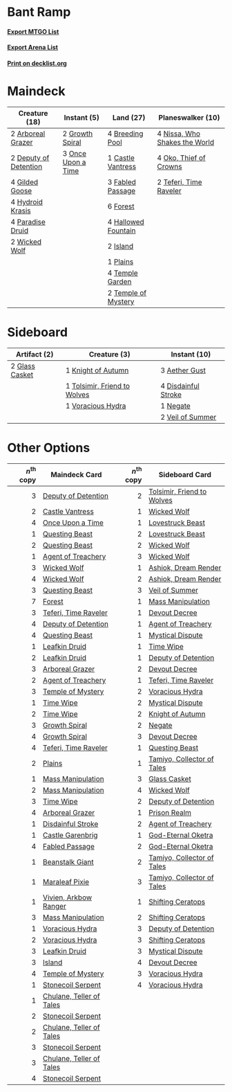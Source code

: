 # Bant Ramp

#### [Export MTGO List](../collection/Bant%20Ramp/Bant%20Ramp.txt)
#### [Export Arena List](../collection/Bant%20Ramp/Bant%20Ramp_arena.txt)
#### [Print on decklist.org](http://decklist.org/?deckmain=2%09Arboreal%20Grazer%0A4%09Breeding%20Pool%0A1%09Castle%20Vantress%0A2%09Deputy%20of%20Detention%0A3%09Fabled%20Passage%0A6%09Forest%0A4%09Gilded%20Goose%0A2%09Growth%20Spiral%0A4%09Hallowed%20Fountain%0A4%09Hydroid%20Krasis%0A2%09Island%0A4%09Nissa,%20Who%20Shakes%20the%20World%0A4%09Oko,%20Thief%20of%20Crowns%0A3%09Once%20Upon%20a%20Time%0A4%09Paradise%20Druid%0A1%09Plains%0A2%09Teferi,%20Time%20Raveler%0A4%09Temple%20Garden%0A2%09Temple%20of%20Mystery%0A2%09Wicked%20Wolf&deckside=3%09Aether%20Gust%0A4%09Disdainful%20Stroke%0A2%09Glass%20Casket%0A1%09Knight%20of%20Autumn%0A1%09Negate%0A1%09Tolsimir,%20Friend%20to%20Wolves%0A2%09Veil%20of%20Summer%0A1%09Voracious%20Hydra)
# Maindeck

|                                         Creature (18)                                          |                                         Instant (5)                                         |                                          Land (27)                                           |                                           Planeswalker (10)                                            |
|------------------------------------------------------------------------------------------------|---------------------------------------------------------------------------------------------|----------------------------------------------------------------------------------------------|--------------------------------------------------------------------------------------------------------|
|2 [Arboreal Grazer](http://gatherer.wizards.com/Pages/Card/Details.aspx?multiverseid=461076)    |2 [Growth Spiral](http://gatherer.wizards.com/Pages/Card/Details.aspx?multiverseid=457322)   |4 [Breeding Pool](http://gatherer.wizards.com/Pages/Card/Details.aspx?multiverseid=97088)     |4 [Nissa, Who Shakes the World](http://gatherer.wizards.com/Pages/Card/Details.aspx?multiverseid=461096)|
|2 [Deputy of Detention](http://gatherer.wizards.com/Pages/Card/Details.aspx?multiverseid=457309)|3 [Once Upon a Time](http://gatherer.wizards.com/Pages/Card/Details.aspx?multiverseid=473131)|1 [Castle Vantress](http://gatherer.wizards.com/Pages/Card/Details.aspx?multiverseid=473204)  |4 [Oko, Thief of Crowns](http://gatherer.wizards.com/Pages/Card/Details.aspx?multiverseid=473159)       |
|4 [Gilded Goose](http://gatherer.wizards.com/Pages/Card/Details.aspx?multiverseid=473122)       |                                                                                             |3 [Fabled Passage](http://gatherer.wizards.com/Pages/Card/Details.aspx?multiverseid=473206)   |2 [Teferi, Time Raveler](http://gatherer.wizards.com/Pages/Card/Details.aspx?multiverseid=461148)       |
|4 [Hydroid Krasis](http://gatherer.wizards.com/Pages/Card/Details.aspx?multiverseid=457327)     |                                                                                             |6 [Forest](http://gatherer.wizards.com/Pages/Card/Details.aspx?multiverseid=439860)           |                                                                                                        |
|4 [Paradise Druid](http://gatherer.wizards.com/Pages/Card/Details.aspx?multiverseid=461098)     |                                                                                             |4 [Hallowed Fountain](http://gatherer.wizards.com/Pages/Card/Details.aspx?multiverseid=97071) |                                                                                                        |
|2 [Wicked Wolf](http://gatherer.wizards.com/Pages/Card/Details.aspx?multiverseid=473143)        |                                                                                             |2 [Island](http://gatherer.wizards.com/Pages/Card/Details.aspx?multiverseid=439857)           |                                                                                                        |
|                                                                                                |                                                                                             |1 [Plains](http://gatherer.wizards.com/Pages/Card/Details.aspx?multiverseid=439856)           |                                                                                                        |
|                                                                                                |                                                                                             |4 [Temple Garden](http://gatherer.wizards.com/Pages/Card/Details.aspx?multiverseid=405112)    |                                                                                                        |
|                                                                                                |                                                                                             |2 [Temple of Mystery](http://gatherer.wizards.com/Pages/Card/Details.aspx?multiverseid=373571)|                                                                                                        |


# Sideboard

|                                      Artifact (2)                                       |                                             Creature (3)                                              |                                         Instant (10)                                         |
|-----------------------------------------------------------------------------------------|-------------------------------------------------------------------------------------------------------|----------------------------------------------------------------------------------------------|
|2 [Glass Casket](http://gatherer.wizards.com/Pages/Card/Details.aspx?multiverseid=472977)|1 [Knight of Autumn](http://gatherer.wizards.com/Pages/Card/Details.aspx?multiverseid=452933)          |3 [Aether Gust](http://gatherer.wizards.com/Pages/Card/Details.aspx?multiverseid=466796)      |
|                                                                                         |1 [Tolsimir, Friend to Wolves](http://gatherer.wizards.com/Pages/Card/Details.aspx?multiverseid=461151)|4 [Disdainful Stroke](http://gatherer.wizards.com/Pages/Card/Details.aspx?multiverseid=420705)|
|                                                                                         |1 [Voracious Hydra](http://gatherer.wizards.com/Pages/Card/Details.aspx?multiverseid=466954)           |1 [Negate](http://gatherer.wizards.com/Pages/Card/Details.aspx?multiverseid=423707)           |
|                                                                                         |                                                                                                       |2 [Veil of Summer](http://gatherer.wizards.com/Pages/Card/Details.aspx?multiverseid=466952)   |


# Other Options

|*n*<sup>th</sup> copy|                                           Maindeck Card                                           |*n*<sup>th</sup> copy|                                           Sideboard Card                                            |
|--------------------:|---------------------------------------------------------------------------------------------------|--------------------:|-----------------------------------------------------------------------------------------------------|
|                    3|[Deputy of Detention](http://gatherer.wizards.com/Pages/Card/Details.aspx?multiverseid=457309)     |                    2|[Tolsimir, Friend to Wolves](http://gatherer.wizards.com/Pages/Card/Details.aspx?multiverseid=461151)|
|                    2|[Castle Vantress](http://gatherer.wizards.com/Pages/Card/Details.aspx?multiverseid=473204)         |                    1|[Wicked Wolf](http://gatherer.wizards.com/Pages/Card/Details.aspx?multiverseid=473143)               |
|                    4|[Once Upon a Time](http://gatherer.wizards.com/Pages/Card/Details.aspx?multiverseid=473131)        |                    1|[Lovestruck Beast](http://gatherer.wizards.com/Pages/Card/Details.aspx?multiverseid=473127)          |
|                    1|[Questing Beast](http://gatherer.wizards.com/Pages/Card/Details.aspx?multiverseid=473133)          |                    2|[Lovestruck Beast](http://gatherer.wizards.com/Pages/Card/Details.aspx?multiverseid=473127)          |
|                    2|[Questing Beast](http://gatherer.wizards.com/Pages/Card/Details.aspx?multiverseid=473133)          |                    2|[Wicked Wolf](http://gatherer.wizards.com/Pages/Card/Details.aspx?multiverseid=473143)               |
|                    1|[Agent of Treachery](http://gatherer.wizards.com/Pages/Card/Details.aspx?multiverseid=466797)      |                    3|[Wicked Wolf](http://gatherer.wizards.com/Pages/Card/Details.aspx?multiverseid=473143)               |
|                    3|[Wicked Wolf](http://gatherer.wizards.com/Pages/Card/Details.aspx?multiverseid=473143)             |                    1|[Ashiok, Dream Render](http://gatherer.wizards.com/Pages/Card/Details.aspx?multiverseid=461155)      |
|                    4|[Wicked Wolf](http://gatherer.wizards.com/Pages/Card/Details.aspx?multiverseid=473143)             |                    2|[Ashiok, Dream Render](http://gatherer.wizards.com/Pages/Card/Details.aspx?multiverseid=461155)      |
|                    3|[Questing Beast](http://gatherer.wizards.com/Pages/Card/Details.aspx?multiverseid=473133)          |                    3|[Veil of Summer](http://gatherer.wizards.com/Pages/Card/Details.aspx?multiverseid=466952)            |
|                    7|[Forest](http://gatherer.wizards.com/Pages/Card/Details.aspx?multiverseid=439860)                  |                    1|[Mass Manipulation](http://gatherer.wizards.com/Pages/Card/Details.aspx?multiverseid=457186)         |
|                    3|[Teferi, Time Raveler](http://gatherer.wizards.com/Pages/Card/Details.aspx?multiverseid=461148)    |                    1|[Devout Decree](http://gatherer.wizards.com/Pages/Card/Details.aspx?multiverseid=466767)             |
|                    4|[Deputy of Detention](http://gatherer.wizards.com/Pages/Card/Details.aspx?multiverseid=457309)     |                    1|[Agent of Treachery](http://gatherer.wizards.com/Pages/Card/Details.aspx?multiverseid=466797)        |
|                    4|[Questing Beast](http://gatherer.wizards.com/Pages/Card/Details.aspx?multiverseid=473133)          |                    1|[Mystical Dispute](http://gatherer.wizards.com/Pages/Card/Details.aspx?multiverseid=473020)          |
|                    1|[Leafkin Druid](http://gatherer.wizards.com/Pages/Card/Details.aspx?multiverseid=466932)           |                    1|[Time Wipe](http://gatherer.wizards.com/Pages/Card/Details.aspx?multiverseid=461150)                 |
|                    2|[Leafkin Druid](http://gatherer.wizards.com/Pages/Card/Details.aspx?multiverseid=466932)           |                    1|[Deputy of Detention](http://gatherer.wizards.com/Pages/Card/Details.aspx?multiverseid=457309)       |
|                    3|[Arboreal Grazer](http://gatherer.wizards.com/Pages/Card/Details.aspx?multiverseid=461076)         |                    2|[Devout Decree](http://gatherer.wizards.com/Pages/Card/Details.aspx?multiverseid=466767)             |
|                    2|[Agent of Treachery](http://gatherer.wizards.com/Pages/Card/Details.aspx?multiverseid=466797)      |                    1|[Teferi, Time Raveler](http://gatherer.wizards.com/Pages/Card/Details.aspx?multiverseid=461148)      |
|                    3|[Temple of Mystery](http://gatherer.wizards.com/Pages/Card/Details.aspx?multiverseid=373571)       |                    2|[Voracious Hydra](http://gatherer.wizards.com/Pages/Card/Details.aspx?multiverseid=466954)           |
|                    1|[Time Wipe](http://gatherer.wizards.com/Pages/Card/Details.aspx?multiverseid=461150)               |                    2|[Mystical Dispute](http://gatherer.wizards.com/Pages/Card/Details.aspx?multiverseid=473020)          |
|                    2|[Time Wipe](http://gatherer.wizards.com/Pages/Card/Details.aspx?multiverseid=461150)               |                    2|[Knight of Autumn](http://gatherer.wizards.com/Pages/Card/Details.aspx?multiverseid=452933)          |
|                    3|[Growth Spiral](http://gatherer.wizards.com/Pages/Card/Details.aspx?multiverseid=457322)           |                    2|[Negate](http://gatherer.wizards.com/Pages/Card/Details.aspx?multiverseid=423707)                    |
|                    4|[Growth Spiral](http://gatherer.wizards.com/Pages/Card/Details.aspx?multiverseid=457322)           |                    3|[Devout Decree](http://gatherer.wizards.com/Pages/Card/Details.aspx?multiverseid=466767)             |
|                    4|[Teferi, Time Raveler](http://gatherer.wizards.com/Pages/Card/Details.aspx?multiverseid=461148)    |                    1|[Questing Beast](http://gatherer.wizards.com/Pages/Card/Details.aspx?multiverseid=473133)            |
|                    2|[Plains](http://gatherer.wizards.com/Pages/Card/Details.aspx?multiverseid=439856)                  |                    1|[Tamiyo, Collector of Tales](http://gatherer.wizards.com/Pages/Card/Details.aspx?multiverseid=461147)|
|                    1|[Mass Manipulation](http://gatherer.wizards.com/Pages/Card/Details.aspx?multiverseid=457186)       |                    3|[Glass Casket](http://gatherer.wizards.com/Pages/Card/Details.aspx?multiverseid=472977)              |
|                    2|[Mass Manipulation](http://gatherer.wizards.com/Pages/Card/Details.aspx?multiverseid=457186)       |                    4|[Wicked Wolf](http://gatherer.wizards.com/Pages/Card/Details.aspx?multiverseid=473143)               |
|                    3|[Time Wipe](http://gatherer.wizards.com/Pages/Card/Details.aspx?multiverseid=461150)               |                    2|[Deputy of Detention](http://gatherer.wizards.com/Pages/Card/Details.aspx?multiverseid=457309)       |
|                    4|[Arboreal Grazer](http://gatherer.wizards.com/Pages/Card/Details.aspx?multiverseid=461076)         |                    1|[Prison Realm](http://gatherer.wizards.com/Pages/Card/Details.aspx?multiverseid=460953)              |
|                    1|[Disdainful Stroke](http://gatherer.wizards.com/Pages/Card/Details.aspx?multiverseid=420705)       |                    2|[Agent of Treachery](http://gatherer.wizards.com/Pages/Card/Details.aspx?multiverseid=466797)        |
|                    1|[Castle Garenbrig](http://gatherer.wizards.com/Pages/Card/Details.aspx?multiverseid=473202)        |                    1|[God-Eternal Oketra](http://gatherer.wizards.com/Pages/Card/Details.aspx?multiverseid=460943)        |
|                    4|[Fabled Passage](http://gatherer.wizards.com/Pages/Card/Details.aspx?multiverseid=473206)          |                    2|[God-Eternal Oketra](http://gatherer.wizards.com/Pages/Card/Details.aspx?multiverseid=460943)        |
|                    1|[Beanstalk Giant](http://gatherer.wizards.com/Pages/Card/Details.aspx?multiverseid=473111)         |                    2|[Tamiyo, Collector of Tales](http://gatherer.wizards.com/Pages/Card/Details.aspx?multiverseid=461147)|
|                    1|[Maraleaf Pixie](http://gatherer.wizards.com/Pages/Card/Details.aspx?multiverseid=473158)          |                    3|[Tamiyo, Collector of Tales](http://gatherer.wizards.com/Pages/Card/Details.aspx?multiverseid=461147)|
|                    1|[Vivien, Arkbow Ranger](http://gatherer.wizards.com/Pages/Card/Details.aspx?multiverseid=466953)   |                    1|[Shifting Ceratops](http://gatherer.wizards.com/Pages/Card/Details.aspx?multiverseid=466948)         |
|                    3|[Mass Manipulation](http://gatherer.wizards.com/Pages/Card/Details.aspx?multiverseid=457186)       |                    2|[Shifting Ceratops](http://gatherer.wizards.com/Pages/Card/Details.aspx?multiverseid=466948)         |
|                    1|[Voracious Hydra](http://gatherer.wizards.com/Pages/Card/Details.aspx?multiverseid=466954)         |                    3|[Deputy of Detention](http://gatherer.wizards.com/Pages/Card/Details.aspx?multiverseid=457309)       |
|                    2|[Voracious Hydra](http://gatherer.wizards.com/Pages/Card/Details.aspx?multiverseid=466954)         |                    3|[Shifting Ceratops](http://gatherer.wizards.com/Pages/Card/Details.aspx?multiverseid=466948)         |
|                    3|[Leafkin Druid](http://gatherer.wizards.com/Pages/Card/Details.aspx?multiverseid=466932)           |                    3|[Mystical Dispute](http://gatherer.wizards.com/Pages/Card/Details.aspx?multiverseid=473020)          |
|                    3|[Island](http://gatherer.wizards.com/Pages/Card/Details.aspx?multiverseid=439857)                  |                    4|[Devout Decree](http://gatherer.wizards.com/Pages/Card/Details.aspx?multiverseid=466767)             |
|                    4|[Temple of Mystery](http://gatherer.wizards.com/Pages/Card/Details.aspx?multiverseid=373571)       |                    3|[Voracious Hydra](http://gatherer.wizards.com/Pages/Card/Details.aspx?multiverseid=466954)           |
|                    1|[Stonecoil Serpent](http://gatherer.wizards.com/Pages/Card/Details.aspx?multiverseid=473197)       |                    4|[Voracious Hydra](http://gatherer.wizards.com/Pages/Card/Details.aspx?multiverseid=466954)           |
|                    1|[Chulane, Teller of Tales](http://gatherer.wizards.com/Pages/Card/Details.aspx?multiverseid=476044)|                     |                                                                                                     |
|                    2|[Stonecoil Serpent](http://gatherer.wizards.com/Pages/Card/Details.aspx?multiverseid=473197)       |                     |                                                                                                     |
|                    2|[Chulane, Teller of Tales](http://gatherer.wizards.com/Pages/Card/Details.aspx?multiverseid=476044)|                     |                                                                                                     |
|                    3|[Stonecoil Serpent](http://gatherer.wizards.com/Pages/Card/Details.aspx?multiverseid=473197)       |                     |                                                                                                     |
|                    3|[Chulane, Teller of Tales](http://gatherer.wizards.com/Pages/Card/Details.aspx?multiverseid=476044)|                     |                                                                                                     |
|                    4|[Stonecoil Serpent](http://gatherer.wizards.com/Pages/Card/Details.aspx?multiverseid=473197)       |                     |                                                                                                     |

